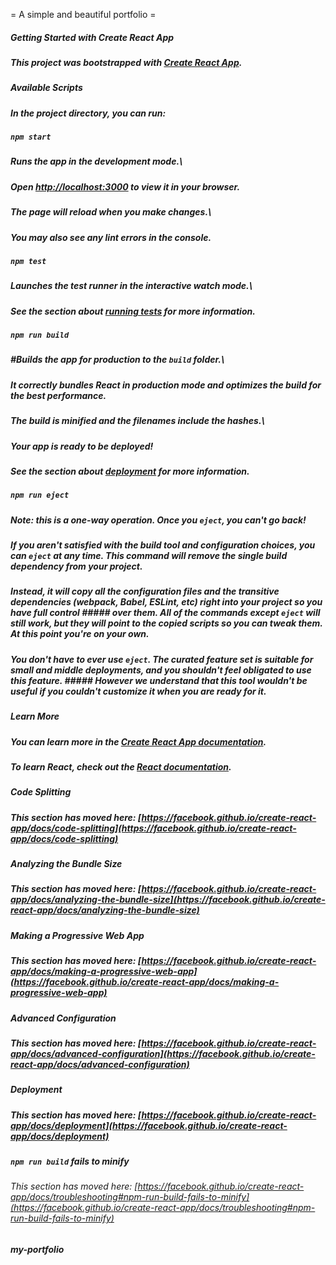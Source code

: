 = A simple and beautiful portfolio =

##### Getting Started with Create React App
##### This project was bootstrapped with [Create React App](https://github.com/facebook/create-react-app).

##### Available Scripts
##### In the project directory, you can run:

##### `npm start`
##### Runs the app in the development mode.\
##### Open [http://localhost:3000](http://localhost:3000) to view it in your browser.
##### The page will reload when you make changes.\
##### You may also see any lint errors in the console.

##### `npm test`
##### Launches the test runner in the interactive watch mode.\
##### See the section about [running tests](https://facebook.github.io/create-react-app/docs/running-tests) for more information.

##### `npm run build`
##### #Builds the app for production to the `build` folder.\
##### It correctly bundles React in production mode and optimizes the build for the best performance.
##### The build is minified and the filenames include the hashes.\
##### Your app is ready to be deployed!
##### See the section about [deployment](https://facebook.github.io/create-react-app/docs/deployment) for more information.

##### `npm run eject`
##### **Note: this is a one-way operation. Once you `eject`, you can't go back!**
##### If you aren't satisfied with the build tool and configuration choices, you can `eject` at any time. This command will remove the single build dependency from your project.
##### Instead, it will copy all the configuration files and the transitive dependencies (webpack, Babel, ESLint, etc) right into your project so you have full control ##### over them. All of the commands except `eject` will still work, but they will point to the copied scripts so you can tweak them. At this point you're on your own.
##### You don't have to ever use `eject`. The curated feature set is suitable for small and middle deployments, and you shouldn't feel obligated to use this feature. ##### However we understand that this tool wouldn't be useful if you couldn't customize it when you are ready for it.

##### Learn More
##### You can learn more in the [Create React App documentation](https://facebook.github.io/create-react-app/docs/getting-started).
##### To learn React, check out the [React documentation](https://reactjs.org/).

##### Code Splitting
##### This section has moved here: [https://facebook.github.io/create-react-app/docs/code-splitting](https://facebook.github.io/create-react-app/docs/code-splitting)

##### Analyzing the Bundle Size
##### This section has moved here: [https://facebook.github.io/create-react-app/docs/analyzing-the-bundle-size](https://facebook.github.io/create-react-app/docs/analyzing-the-bundle-size)

##### Making a Progressive Web App
##### This section has moved here: [https://facebook.github.io/create-react-app/docs/making-a-progressive-web-app](https://facebook.github.io/create-react-app/docs/making-a-progressive-web-app)

##### Advanced Configuration
##### This section has moved here: [https://facebook.github.io/create-react-app/docs/advanced-configuration](https://facebook.github.io/create-react-app/docs/advanced-configuration)

##### Deployment
##### This section has moved here: [https://facebook.github.io/create-react-app/docs/deployment](https://facebook.github.io/create-react-app/docs/deployment)

##### `npm run build` fails to minify
###### This section has moved here: [https://facebook.github.io/create-react-app/docs/troubleshooting#npm-run-build-fails-to-minify](https://facebook.github.io/create-react-app/docs/troubleshooting#npm-run-build-fails-to-minify)

##### my-portfolio
